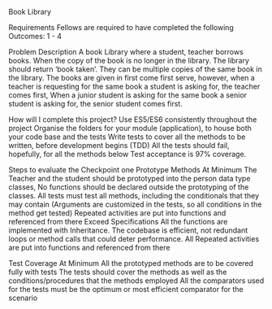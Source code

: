 Book Library 

Requirements
Fellows are required to have completed the following Outcomes: 1 - 4

Problem Description
A book Library where a student, teacher borrows books. When the copy of the book is no longer in the library. The library should return ‘book taken’. They can be multiple copies of the same book in the library. The books are given in first come first serve, however, when a teacher is requesting for the same book a student is asking for, the teacher comes first, When a junior student is asking for the same book a senior student is asking for, the senior student comes first.


How will I complete this project?
Use ES5/ES6 consistently throughout the project 
Organise the folders for your module (application), to house both your code base and the tests
Write tests to cover all the methods to be written, before development begins (TDD) 
All the tests should fail, hopefully, for all the methods below
Test acceptance is 97% coverage.



Steps to evaluate the Checkpoint one
Prototype Methods
At Minimum
The Teacher and the student should be prototyped into the person data type classes, No functions should be declared outside the prototyping of the classes.
All tests must test all methods, including the conditionals that they may contain (Arguments are customized in the tests, so all conditions in the method get tested)
Repeated activities are put into functions and referenced from there
Exceed Specifications
All the functions are implemented with Inheritance.
The codebase is efficient, not redundant loops or method calls that could deter performance.
All Repeated activities are put into functions and referenced from there

Test Coverage
At Minimum
All the prototyped methods are to be covered fully with tests
The tests should cover the methods as well as the conditions/procedures that the methods employed
All the comparators used for the tests must be the optimum or most efficient comparator for the scenario

